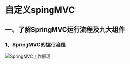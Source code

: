 # 自定义spingMVC
## 一、了解SpringMVC运行流程及九大组件
### 1、SpringMVC的运行流程
![SpringMVC工作原理](http://upload-images.jianshu.io/upload_images/1097226-6a6fbea43e82e7ac.png)
